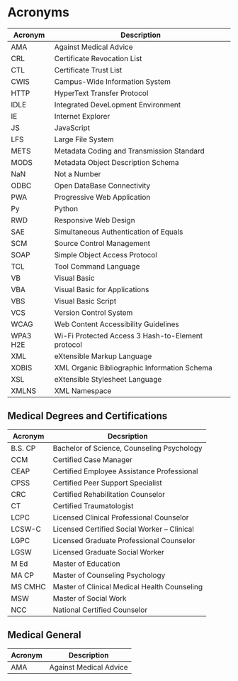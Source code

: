 # Acronyms 

| Acronym | Description | 
| ---- | ---- | 
|AMA| Against Medical Advice |
|CRL|Certificate Revocation List|
|CTL|Certificate Trust List|
|CWIS|Campus-Wide Information System|
|HTTP|HyperText Transfer Protocol|  
|IDLE| Integrated DeveLopment Environment |  
|IE| Internet Explorer |  
|JS| JavaScript |  
|LFS| Large File System |  
|METS|Metadata Coding and Transmission Standard|
|MODS|Metadata Object Description Schema|
|NaN| Not a Number |  
|ODBC|Open DataBase Connectivity |
|PWA|Progressive Web Application|
|Py| Python |  
|RWD|Responsive Web Design|
|SAE|Simultaneous Authentication of Equals|
|SCM|Source Control Management|  
|SOAP|Simple Object Access Protocol|
|TCL|Tool Command Language|  
|VB| Visual Basic |  
|VBA| Visual Basic for Applications |  
|VBS| Visual Basic Script |  
|VCS|Version Control System|
|WCAG|Web Content Accessibility Guidelines|
|WPA3 H2E|Wi-Fi Protected Access 3 Hash-to-Element protocol|
|XML|eXtensible Markup Language|
|XOBIS|XML Organic Bibliographic Information Schema|
|XSL|eXtensible Stylesheet Language|
|XMLNS|XML Namespace|

## Medical Degrees and Certifications

| Acronym | Decsription |  
| -- | -- |  
| B.S. CP|Bachelor of Science, Counseling Psychology |  
| CCM|Certified Case Manager |  
| CEAP|Certified Employee Assistance Professional |  
| CPSS|Certified Peer Support Specialist |  
| CRC|Certified Rehabilitation Counselor |  
| CT|Certified Traumatologist |  
| LCPC|Licensed Clinical Professional Counselor |  
| LCSW-C|Licensed Certified Social Worker – Clinical |  
| LGPC|Licensed Graduate Professional Counselor |  
| LGSW|Licensed Graduate Social Worker |  
| M Ed|Master of Education |  
| MA CP|Master of Counseling Psychology |  
| MS CMHC|Master of Clinical Medical Health Counseling |  
| MSW|Master of Social Work |  
| NCC|National Certified Counselor |  

## Medical General 

| Acronym | Description | 
| ---- | ---- | 
|AMA| Against Medical Advice |

